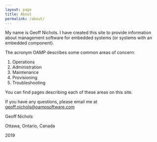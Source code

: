 ```yaml
---
layout: page
title: About
permalink: /about/
---
```


My name is Geoff Nichols. I have created this site to provide information about management software for embedded systems (or systems with an embedded component). 

The acronym OAMP describes some common areas of concern:
1. Operations
2. Administration
3. Maintenance
4. Provisioning
5. Troubleshooting

You can find pages describing each of these areas on this site.

If you have any questions, please email me at geoff.nichols@oampsoftware.com

Geoff Nichols

Ottawa, Ontario, Canada

2019
